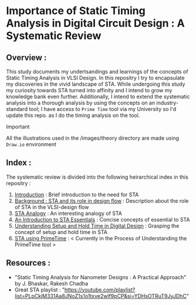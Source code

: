 # Importance of Static Timing Analysis in Digital Circuit Design : A Systematic Review

## Overview :
This study documents my undertsandings and learnings of the concepts of Static Timing Analysis in VLSI Design. In this repositry I try to encapsulate my discoveries in the vivid landscape of STA. While undergoing this study my curiosity towards STA turned into affinity and I intend to grow my knowledge bank even further. Additionally, I intend to extend the systematic analysis into a thorough analysis by using the concepts on an industry-standard tool; I have access to `Prime Time` tool via my University so I'd update this repo. as I do the timing analysis on the tool.

> [!IMPORTANT]
> All the illustrations used in the /images/theory directory are made using `Draw.io` environment


## Index :
The systematic review is divided into the following heirarchical index in this repositry :

1. [Introduction](Introduction.md) : Brief introduction to the need for STA
2. [Background : STA and its role in design flow](Background.md) : Description about the role of STA in the VLSI-design flow
3. [STA Analogy](STA_Analogy.md) : An interesting analogy of STA
4. [An Introduction to STA Essentials](STA_Essentials.md) : Concise concepts of essential to STA 
5. [Understanding Setup and Hold Time in Digital Design](Setup_Hold_Time.md) : Grasping the concept of setup and hold time in STA
6. [STA using PrimeTime](STA_PT.md) : < Currently in the Process of Understanding the PrimeTime tool >

## Resources :

- "Static Timing Analysis for Nanometer Designs : A Practical Approach" by J. Bhaskar, Rakesh Chadha
- Great STA playlist : "https://youtube.com/playlist?list=PLpCkjM331Aa8JNoZ1s1o1txve2wlf9pCP&si=YDHsOTRuT9JyJDhC"
